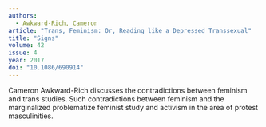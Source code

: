 ```yaml
---
authors:
  - Awkward-Rich, Cameron
article: "Trans, Feminism: Or, Reading like a Depressed Transsexual"
title: "Signs"
volume: 42
issue: 4
year: 2017
doi: "10.1086/690914"
---
```


Cameron Awkward-Rich discusses the contradictions between feminism and
trans studies. Such contradictions between feminism and the
marginalized problematize feminist study and activism in the area of
protest masculinities.
